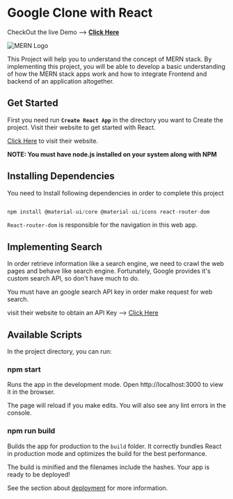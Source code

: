 # Google Clone with React

CheckOut the live Demo --> [**Click Here**](https://clone-35189.web.app/)

![MERN Logo](https://storage.googleapis.com/gd-wagtail-prod-assets/original_images/evolving_google_identity_2x1.jpg)

This Project will help you to understand the concept of MERN stack. By implementing this project, you will be able to develop a basic understanding of how the MERN stack apps work and how to integrate Frontend and backend of an application altogether.

## Get Started

First you need run **`Create React App`** in the directory you want to Create the project. Visit their website to get started with React.

[Click Here](https://reactjs.org/) to visit their website.

**NOTE: You must have node.js installed on your system along with NPM**


## Installing Dependencies

You need to Install following dependencies in order to complete this project


```Node.js

npm install @material-ui/core @material-ui/icons react-router-dom

```


`React-router-dom` is responsible for the navigation in this web app.

## Implementing Search

In order retrieve information like a search engine, we need to crawl the web pages and behave like search engine. Fortunately, Google provides it's custom search API, so don't have much to do.

You must have an google search API key in order make request for web search.

visit their website to obtain an API Key --> [Click Here](https://developers.google.com/custom-search/v1/overview)





## Available Scripts

In the project directory, you can run:

### npm start

Runs the app in the development mode.
Open http://localhost:3000 to view it in the browser.

The page will reload if you make edits.
You will also see any lint errors in the console.

### npm run build

Builds the app for production to the `build` folder.
It correctly bundles React in production mode and optimizes the build for the best performance.

The build is minified and the filenames include the hashes.
Your app is ready to be deployed!

See the section about [deployment](https://create-react-app.dev/docs/deployment/) for more information.
